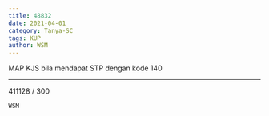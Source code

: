 ```yaml
---
title: 48832
date: 2021-04-01
category: Tanya-SC
tags: KUP
author: WSM
---
```


MAP KJS bila mendapat STP dengan kode 140

---

411128 / 300

`WSM`

